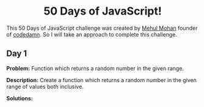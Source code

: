 <h1 align='center'>50 Days of JavaScript!</h1>

This 50 Days of JavaScript challenge was created by [Mehul Mohan](https://youtube.com/codedamn) founder of [codedamn](https://codedamn.com/). So I will take an approach to complete this challenge.


## Day 1
**Problem:** Function which returns a random number in the given range.

**Description:**  Create a function which returns a random number in the given range of values both inclusive.

**Solutions:** 
```

```
